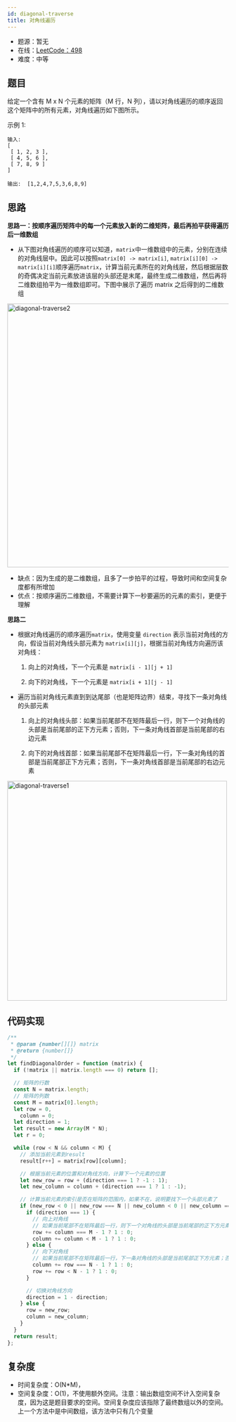 ```yaml
---
id: diagonal-traverse
title: 对角线遍历
---
```


- 题源：暂无
- 在线：[LeetCode：498](https://leetcode-cn.com/problems/diagonal-traverse/)
- 难度：中等

## 题目

给定一个含有 M x N 个元素的矩阵（M 行，N 列），请以对角线遍历的顺序返回这个矩阵中的所有元素，对角线遍历如下图所示。

示例 1:

```text
输入:
[
 [ 1, 2, 3 ],
 [ 4, 5, 6 ],
 [ 7, 8, 9 ]
]

输出:  [1,2,4,7,5,3,6,8,9]
```

## 思路

**思路一：按顺序遍历矩阵中的每一个元素放入新的二维矩阵，最后再拍平获得遍历后一维数组**

- 从下图对角线遍历的顺序可以知道，`matrix`中一维数组中的元素，分别在连续的对角线层中。因此可以按照`matrix[0] -> matrix[i]`, `matrix[i][0] -> matrix[i][i]`顺序遍历`matrix`，计算当前元素所在的对角线层，然后根据层数的奇偶决定当前元素放进该层的头部还是末尾，最终生成二维数组，然后再将二维数组拍平为一维数组即可。下图中展示了遍历 matrix 之后得到的二维数组

<Img src='https://cosmos-x.oss-cn-hangzhou.aliyuncs.com/diagonal-traverse2.jpg' alt='diagonal-traverse2' width='600'/>

- 缺点：因为生成的是二维数组，且多了一步拍平的过程，导致时间和空间复杂度都有所增加
- 优点：按顺序遍历二维数组，不需要计算下一秒要遍历的元素的索引，更便于理解

**思路二**

- 根据对角线遍历的顺序遍历`matrix`，使用变量 `direction` 表示当前对角线的方向，假设当前对角线头部元素为 `matrix[i][j]`，根据当前对角线方向遍历该对角线：

  1. 向上的对角线，下一个元素是 `matrix[i - 1][j + 1]`

  2. 向下的对角线，下一个元素是 `matrix[i + 1][j - 1]`

- 遍历当前对角线元素直到到达尾部（也是矩阵边界）结束，寻找下一条对角线的头部元素

  1. 向上的对角线头部：如果当前尾部不在矩阵最后一行，则下一个对角线的头部是当前尾部的正下方元素；否则，下一条对角线首部是当前尾部的右边元素

  2. 向下的对角线首部：如果当前尾部不在矩阵最后一行，下一条对角线的首部是当前尾部正下方元素；否则，下一条对角线首部是当前尾部的右边元素

<Img src='https://cosmos-x.oss-cn-hangzhou.aliyuncs.com/diagonal-traverse1.jpg' alt='diagonal-traverse1' width='500'/>

## 代码实现

```js
/**
 * @param {number[][]} matrix
 * @return {number[]}
 */
let findDiagonalOrder = function (matrix) {
  if (!matrix || matrix.length === 0) return [];

  // 矩阵的行数
  const N = matrix.length;
  // 矩阵的列数
  const M = matrix[0].length;
  let row = 0,
    column = 0;
  let direction = 1;
  let result = new Array(M * N);
  let r = 0;

  while (row < N && column < M) {
    // 添加当前元素到result
    result[r++] = matrix[row][column];

    // 根据当前元素的位置和对角线方向，计算下一个元素的位置
    let new_row = row + (direction === 1 ? -1 : 1);
    let new_column = column + (direction === 1 ? 1 : -1);

    // 计算当前元素的索引是否在矩阵的范围内，如果不在，说明要找下一个头部元素了
    if (new_row < 0 || new_row === N || new_column < 0 || new_column === M) {
      if (direction === 1) {
        // 向上对角线
        // 如果当前尾部不在矩阵最后一行，则下一个对角线的头部是当前尾部的正下方元素；否则，下一条对角线头部是当前尾部的右边元素。
        row += column === M - 1 ? 1 : 0;
        column += column < M - 1 ? 1 : 0;
      } else {
        // 向下对角线
        // 如果当前尾部不在矩阵最后一行，下一条对角线的头部是当前尾部正下方元素；否则，下一条对角线头部是当前尾部的右边元素。
        column += row === N - 1 ? 1 : 0;
        row += row < N - 1 ? 1 : 0;
      }

      // 切换对角线方向
      direction = 1 - direction;
    } else {
      row = new_row;
      column = new_column;
    }
  }
  return result;
};
```

## 复杂度

- 时间复杂度：O(N\*M)，
- 空间复杂度：O(1)，不使用额外空间。注意：输出数组空间不计入空间复杂度，因为这是题目要求的空间。空间复杂度应该指除了最终数组以外的空间。上一个方法中是中间数组，该方法中只有几个变量
